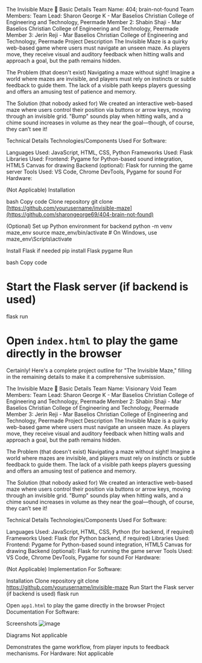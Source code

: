 The Invisible Maze 🎯
Basic Details
Team Name: 404; brain-not-found
Team Members:
Team Lead: Sharon George K - Mar Baselios Christian College of Engineering and Technology, Peermade
Member 2: Shabin Shaji - Mar Baselios Christian College of Engineering and Technology, Peermade
Member 3: Jerin Reji - Mar Baselios Christian College of Engineering and Technology, Peermade
Project Description
The Invisible Maze is a quirky web-based game where users must navigate an unseen maze. As players move, they receive visual and auditory feedback when hitting walls and approach a goal, but the path remains hidden.

The Problem (that doesn't exist)
Navigating a maze without sight! Imagine a world where mazes are invisible, and players must rely on instincts or subtle feedback to guide them. The lack of a visible path keeps players guessing and offers an amusing test of patience and memory.

The Solution (that nobody asked for)
We created an interactive web-based maze where users control their position via buttons or arrow keys, moving through an invisible grid. "Bump" sounds play when hitting walls, and a chime sound increases in volume as they near the goal—though, of course, they can’t see it!

Technical Details
Technologies/Components Used
For Software:

Languages Used: JavaScript, HTML, CSS, Python 
Frameworks Used: Flask 
Libraries Used:
Frontend: Pygame for Python-based sound integration, HTML5 Canvas for drawing
Backend (optional): Flask for running the game server
Tools Used: VS Code, Chrome DevTools, Pygame for sound
For Hardware:

(Not Applicable)
Installation

bash
Copy code
Clone repository
git clone [https://github.com/yourusername/invisible-maze](https://github.com/sharongeorge69/404-brain-not-found)

(Optional) Set up Python environment for backend
python -m venv maze_env
source maze_env/bin/activate  # On Windows, use maze_env\Scripts\activate

Install Flask if needed
pip install Flask pygame
Run

bash
Copy code
# Start the Flask server (if backend is used)
flask run

# Open `index.html` to play the game directly in the browser


Certainly! Here's a complete project outline for "The Invisible Maze," filling in the remaining details to make it a comprehensive submission.

The Invisible Maze 🎯
Basic Details
Team Name: Visionary Void
Team Members:
Team Lead: Sharon George K - Mar Baselios Christian College of Engineering and Technology, Peermade
Member 2: Shabin Shaji - Mar Baselios Christian College of Engineering and Technology, Peermade
Member 3: Jerin Reji - Mar Baselios Christian College of Engineering and Technology, Peermade
Project Description
The Invisible Maze is a quirky web-based game where users must navigate an unseen maze. As players move, they receive visual and auditory feedback when hitting walls and approach a goal, but the path remains hidden.

The Problem (that doesn't exist)
Navigating a maze without sight! Imagine a world where mazes are invisible, and players must rely on instincts or subtle feedback to guide them. The lack of a visible path keeps players guessing and offers an amusing test of patience and memory.

The Solution (that nobody asked for)
We created an interactive web-based maze where users control their position via buttons or arrow keys, moving through an invisible grid. "Bump" sounds play when hitting walls, and a chime sound increases in volume as they near the goal—though, of course, they can’t see it!

Technical Details
Technologies/Components Used
For Software:

Languages Used: JavaScript, HTML, CSS, Python (for backend, if required)
Frameworks Used: Flask (for Python backend, if required)
Libraries Used:
Frontend: Pygame for Python-based sound integration, HTML5 Canvas for drawing
Backend (optional): Flask for running the game server
Tools Used: VS Code, Chrome DevTools, Pygame for sound
For Hardware:

(Not Applicable)
Implementation
For Software:

Installation
Clone repository
git clone https://github.com/yourusername/invisible-maze
Run
Start the Flask server (if backend is used)
flask run

Open `app1.html` to play the game directly in the browser
Project Documentation
For Software:

Screenshots
![image](https://github.com/user-attachments/assets/352b8bc3-134d-4a04-905d-5d63e96f02af)

Diagrams
Not applicable

Demonstrates the game workflow, from player inputs to feedback mechanisms.
For Hardware: Not applicable

